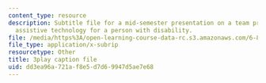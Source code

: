 ```yaml
---
content_type: resource
description: Subtitle file for a mid-semester presentation on a team project to develop
  assistive technology for a person with disability.
file: /media/https%3A/open-learning-course-data-rc.s3.amazonaws.com/6-811-principles-and-practice-of-assistive-technology-fall-2014/dd3ea96a721af8e5d7d69947d5ae7e68_EWjWv1YBB7A.srt
file_type: application/x-subrip
resourcetype: Other
title: 3play caption file
uid: dd3ea96a-721a-f8e5-d7d6-9947d5ae7e68
---
```


